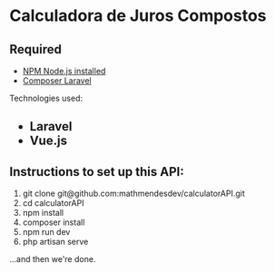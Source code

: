 <h1>Calculadora de Juros Compostos</h1>

<h2>Required</h2>
<ul>
    <li><a href="https://nodejs.org/en/">NPM Node.js installed</a></li>
    <li><a href="https://getcomposer.org/"> Composer Laravel</a></li> 
</ul
<h2>Technologies used:<h2>
<ul>
    <li>Laravel</li>
    <li>Vue.js</li>
    </ul>


<h2>Instructions to set up this API:</h2>
<ol>
    <li>git clone git@github.com:mathmendesdev/calculatorAPI.git </li>
    <li>cd calculatorAPI </li>
    <li>npm install</li>
    <li>composer install</li>
    <li>npm run dev</li>
    <li>php artisan serve</li>
</ol>

...and then we're done.
